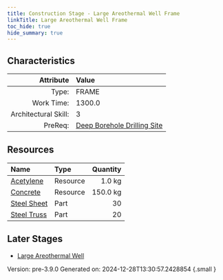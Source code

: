 ```yaml
---
title: Construction Stage - Large Areothermal Well Frame
linkTitle: Large Areothermal Well Frame
toc_hide: true
hide_summary: true
---
```


## Characteristics

| Attribute      | Value |
|--------:|:------|
|Type:|FRAME|
|Work Time:|1300.0|
|Architectural Skill:|3|
|PreReq:|[Deep Borehole Drilling Site](/docs/definitions/construction/deep-borehole-drilling-site)|

## Resources

| Name | Type | Quantity |
|:-----|:-----|-----:|
|[Acetylene](/docs/definitions/resource/acetylene)|Resource|1.0 kg|
|[Concrete](/docs/definitions/resource/concrete)|Resource|150.0 kg|
|[Steel Sheet](/docs/definitions/part/steel-sheet)|Part|30|
|[Steel Truss](/docs/definitions/part/steel-truss)|Part|20|

## Later Stages
- [Large Areothermal Well](/docs/definitions/construction/large-areothermal-well)


Version: pre-3.9.0 Generated on: 2024-12-28T13:30:57.2428854
{.small }